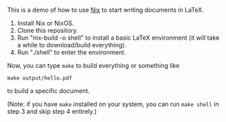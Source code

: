 This is a demo of how to use [Nix](https://nixos.org/) to start
writing documents in LaTeX.

1. Install Nix or NixOS.
2. Clone this repository.
3. Run "nix-build -o shell" to install a basic LaTeX environment (it
   will take a while to download/build everything).
4. Run "./shell" to enter the environment.

Now, you can type `make` to build everything or something like

```
make output/hello.pdf
```

to build a specific document.

(Note: if you have `make` installed on your system, you can run `make
shell` in step 3 and skip step 4 entirely.)
